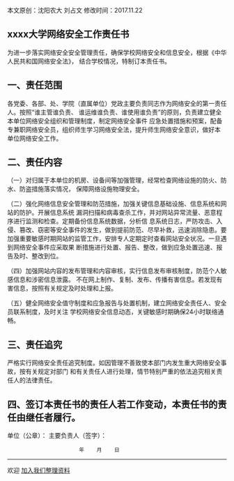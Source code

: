 本文原创：沈阳农大 刘占文
修改时间：2017.11.22

## xxxx大学网络安全工作责任书

为进一步落实网络安全安全管理责任，确保学校网络安全和信息安全，根据《中华人民共和国网络安全法》，
结合学校情况，特制订本责任书。 

## 一、责任范围

各党委、各部、处、学院（直属单位）党政主要负责同志作为网络安全的第一责任人。按照“谁主管谁负责、
谁运维谁负责、谁使用谁负责”的原则，负责建立健全本单位网络安全组织和管理制度，制定网络安全事件
应急处置措施和预案，配备专兼职网络安全员，组织师生学习网络安全法，提升师生网络安全意识，做好本
单位网络安全工作。

## 二、责任内容
（一）对归属于本单位的机房、设备间等加强管理，经常检查网络设施的防火、防水、防盗措施落实情况，
保障网络设施物理安全。

（二）强化网络信息安全管理和防范措施，加强关键信息基础设施、信息系统和网站的防护。开展信息系统
漏洞扫描和病毒查杀工作，并对网站异常流量、恶意程序进行监测和检查。定期备份信息系统数据，分析信
息系统日志，严防攻击、入侵、篡改、窃密等安全事件的发生，做到提前防范、尽早补救，迅速消除隐患。要
加强重要敏感时期网站的监管工作，安排专人定期定时查看网站安全状况。一旦遇到网络安全事件应采取果
断措施进行处置、报告、整改，做到应急处置迅速、报告及时、整改到位。

（四）加强网站内容的发布管理和内容审核，实行信息发布审核制度，防范个人敏感信息和涉密信息泄露。
不在网上制作、复制、发布、传播有害信息。若发现有害信息，按照有关规定及时处理和上报。

（五）健全网络安全值守制度和应急报告与处置机制，建立网络安全责任人、安全员联系制度，及时关注
学校网络安全信息动态，关键敏感时期确保24小时联络通畅。

## 三、责任追究
严格实行网络安全责任追究制度。如因管理不善致使本部门内发生重大网络安全事故，按有关规定对部门
和有关责任人进行处理，情节特别严重的依法追究相关责任人的法律责任。

## 四、签订本责任书的责任人若工作变动，本责任书的责任由继任者履行。


单位（公章）：           主要负责人（签字）：
                                 
                           年    月    日

***
欢迎 [加入我们整理资料](https://github.com/bg6cq/ITTS)
